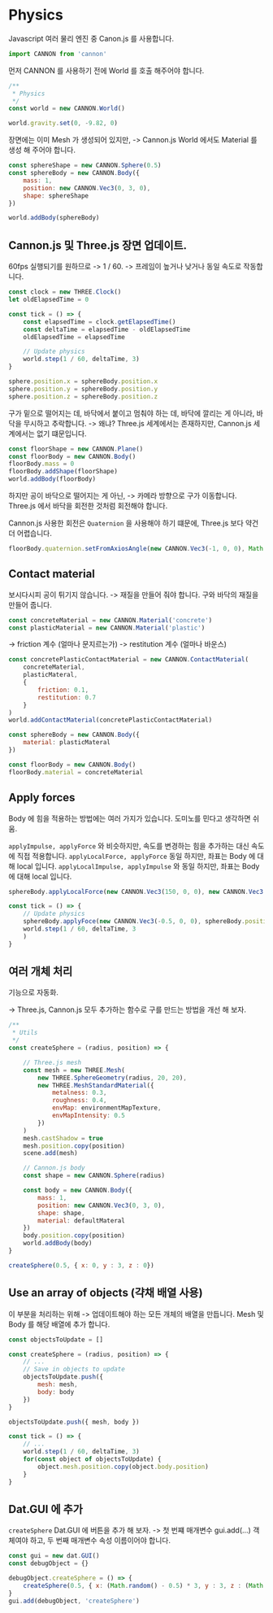 # Physics 

Javascript 여러 물리 엔진 중 Canon.js 를 사용합니다.

``` javascript
import CANNON from 'cannon'
```


먼저 CANNON 를 사용하기 전에 World 를 호출 해주어야 합니다.

``` javascript
/**
 * Physics
 */
const world = new CANNON.World()

world.gravity.set(0, -9.82, 0)
```

장면에는 이미 Mesh 가 생성되어 있지만, -> Cannon.js World 에서도 Material 를 생성 해 주어야 합니다.

``` javascript
const sphereShape = new CANNON.Sphere(0.5)
const sphereBody = new CANNON.Body({
    mass: 1,
    position: new CANNON.Vec3(0, 3, 0),
    shape: sphereShape 
})

world.addBody(sphereBody)
```


## Cannon.js 및 Three.js 장면 업데이트.

60fps 실행되기를 원하므로 -> 1 / 60.
-> 프레임이 높거나 낮거나 동일 속도로 작동합니다.

``` javascript
const clock = new THREE.Clock()
let oldElapsedTime = 0

const tick = () => {
    const elapsedTime = clock.getElapsedTime()
    const deltaTime = elapsedTime - oldElapsedTime
    oldElapsedTime = elapsedTime 

    // Update physics 
    world.step(1 / 60, deltaTime, 3)
}

sphere.position.x = sphereBody.position.x
sphere.position.y = sphereBody.position.y
sphere.position.z = sphereBody.position.z 
```


구가 밑으로 떨어지는 데, 바닥에서 붙이고 멈춰야 하는 데, 
바닥에 깔리는 게 아니라, 바닥을 무시하고 추락합니다.
-> 왜냐? Three.js 세계에서는 존재하지만, Cannon.js 세계에서는 없기 떄문입니다.

``` javascript
const floorShape = new CANNON.Plane()
const floorBody = new CANNON.Body()
floorBody.mass = 0
floorBody.addShape(floorShape) 
world.addBody(floorBody)
```

하지만 공이 바닥으로 떨어지는 게 아닌, -> 카메라 방향으로 구가 이동합니다.
Three.js 에서 바닥을 회전한 것처럼 회전해야 합니다.

Cannon.js 사용한 회전은 `Quaternion` 을 사용해야 하기 떄문에, Three.js 보다 약건 더 어렵습니다.

``` javascript
floorBody.quaternion.setFromAxiosAngle(new CANNON.Vec3(-1, 0, 0), Math.PI * 0.5)
```


## Contact material 

보시다시피 공이 튀기지 않습니다. -> 재질을 만들어 줘야 합니다.
구와 바닥의 재질을 만들어 줍니다. 

``` javascript
const concreteMaterial = new CANNON.Material('concrete')
const plasticMaterial = new CANNON.Material('plastic')
```

-> friction 계수 (얼마나 문지르는가)
-> restitution 계수 (얼마나 바운스) 

``` javascript
const concretePlasticContactMaterial = new CANNON.ContactMaterial(
    concreteMaterial,
    plasticMateral,
    {
        friction: 0.1,
        restitution: 0.7
    }
)
world.addContactMaterial(concretePlasticContactMaterial)
```

``` javascript
const sphereBody = new CANNON.Body({
    material: plasticMateral
})

const floorBody = new CANNON.Body()
floorBody.material = concreteMaterial 
```



## Apply forces 

Body 에 힘을 적용하는 방법에는 여러 가지가 있습니다.
도미노를 민다고 생각하면 쉬움.

`applyImpulse, applyForce` 와 비슷하지만, 속도를 변경하는 힘을 추가하는 대신 속도에 직접 적용합니다.
`applyLocalForce, applyForce` 동일 하지만, 좌표는 Body 에 대해 local 입니다. 
`applyLocalImpulse, applyImpulse` 와 동일 하지만, 좌표는 Body 에 대해 local 입니다.

``` javascript
sphereBody.applyLocalForce(new CANNON.Vec3(150, 0, 0), new CANNON.Vec3(0, 0, 0));

const tick = () => {
    // Update physics 
    sphereBody.applyFoce(new CANNON.Vec3(-0.5, 0, 0), sphereBody.position)
    world.step(1 / 60, deltaTime, 3
    )
}
```



## 여러 개체 처리


기능으로 자동화.

-> Three.js, Cannon.js 모두 추가하는 함수로 구를 만드는 방법을 개선 해 보자.

``` javascript
/**
 * Utils 
 */ 
const createSphere = (radius, position) => {

    // Three.js mesh
    const mesh = new THREE.Mesh(
        new THREE.SphereGeometry(radius, 20, 20),
        new THREE.MeshStandardMaterial({
            metalness: 0.3,
            roughness: 0.4,
            envMap: environmentMapTexture,
            envMapIntensity: 0.5 
        })
    )
    mesh.castShadow = true 
    mesh.position.copy(position)
    scene.add(mesh)

    // Cannon.js body
    const shape = new CANNON.Sphere(radius) 

    const body = new CANNON.Body({
        mass: 1,
        position: new CANNON.Vec3(0, 3, 0),
        shape: shape, 
        material: defaultMateral 
    })
    body.position.copy(position)
    world.addBody(body) 
}

createSphere(0.5, { x: 0, y : 3, z : 0})
```



## Use an array of objects (갹채 배열 사용) 

이 부분을 처리하는 위해 -> 업데이트해야 하는 모든 개체의 배열을 만듭니다.
Mesh 및 Body 를 해당 배열에 추가 합니다.

``` javascript
const objectsToUpdate = []

const createSphere = (radius, position) => {
    // ...
    // Save in objects to update
    objectsToUpdate.push({
        mesh: mesh,
        body: body
    })
}

objectsToUpdate.push({ mesh, body })

const tick = () => {
    // ...
    world.step(1 / 60, deltaTime, 3)
    for(const object of objectsToUpdate) {
        object.mesh.position.copy(object.body.position)
    }
}
```




## Dat.GUI 에 추가

`createSphere` Dat.GUI 에 버튼을 추가 해 보자.
-> 첫 번쨰 매개변수 gui.add(...) 객체여야 하고, 두 번째 매개변수 속성 이름이어야 합니다.

``` javascript
const gui = new dat.GUI()
const debugObject = {}

debugObject.createSphere = () => {
    createSphere(0.5, { x: (Math.random() - 0.5) * 3, y : 3, z : (Math.random() - 0.5) * 3 })
}
gui.add(debugObject, 'createSphere')
```


